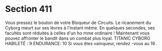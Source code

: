 # Section 411

Vous pressez le bouton de votre Bloqueur de Circuits. Le ricanement du Cyborg meurt
sur ses lèvres à l'instant même. En quelques secondes, ses facultés sont réduites à celles
d'un ho mme ordinaire ! Maintenant vous pouvez affronter le bandit dans un combat plus
loyal.
TITANIC
CYBORG HABILETÉ : 9 ENDURANCE: 10
Si vous êtes vainqueur, rendez -vous au  19 .